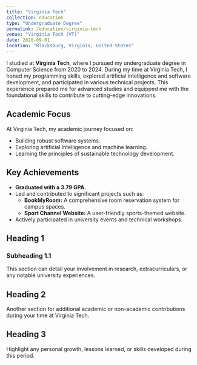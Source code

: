 ```yaml
---
title: "Virginia Tech"
collection: education
type: "Undergraduate Degree"
permalink: /education/virginia-tech
venue: "Virginia Tech (VT)"
date: 2020-09-01
location: "Blacksburg, Virginia, United States"
---
```


I studied at **Virginia Tech**, where I pursued my undergraduate degree in Computer Science from 2020 to 2024. During my time at Virginia Tech, I honed my programming skills, explored artificial intelligence and software development, and participated in various technical projects. This experience prepared me for advanced studies and equipped me with the foundational skills to contribute to cutting-edge innovations.

## Academic Focus
At Virginia Tech, my academic journey focused on:
- Building robust software systems.
- Exploring artificial intelligence and machine learning.
- Learning the principles of sustainable technology development.

## Key Achievements
- **Graduated with a 3.79 GPA**.
- Led and contributed to significant projects such as:
  - **BookMyRoom:** A comprehensive room reservation system for campus spaces.
  - **Sport Channel Website:** A user-friendly sports-themed website.
- Actively participated in university events and technical workshops.

## Heading 1
### Subheading 1.1
This section can detail your involvement in research, extracurriculars, or any notable university experiences.

## Heading 2
Another section for additional academic or non-academic contributions during your time at Virginia Tech.

## Heading 3
Highlight any personal growth, lessons learned, or skills developed during this period.
